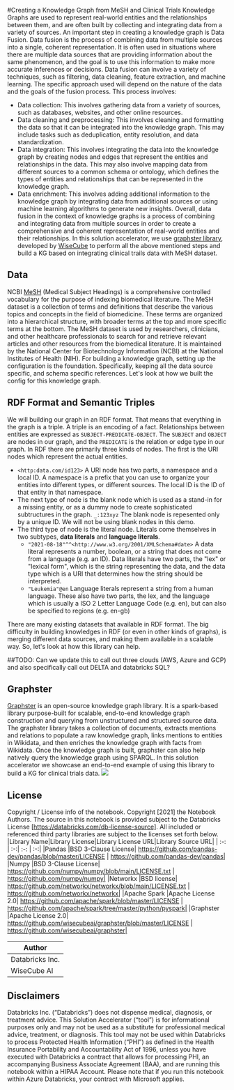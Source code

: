 #Creating a Knowledge Graph from MeSH and Clinical Trials
Knowledge Graphs are used to represent real-world entities and the relationships between them, and are often built by collecting and integrating data from a variety of sources.
An important step in creating a knowledge graph is Data Fusion. Data fusion is the process of combining data from multiple sources into a single, coherent representation. It is often used in situations where there are multiple data sources that are providing information about the same phenomenon, and the goal is to use this information to make more accurate inferences or decisions.
Data fusion can involve a variety of techniques, such as filtering, data cleaning, feature extraction, and machine learning. The specific approach used will depend on the nature of the data and the goals of the fusion process.
This process involves:
- Data collection: This involves gathering data from a variety of sources, such as databases, websites, and other online resources.
- Data cleaning and preprocessing: This involves cleaning and formatting the data so that it can be integrated into the knowledge graph. This may include tasks such as deduplication, entity resolution, and data standardization.
- Data integration: This involves integrating the data into the knowledge graph by creating nodes and edges that represent the entities and relationships in the data. This may also involve mapping data from different sources to a common schema or ontology, which defines the types of entities and relationships that can be represented in the knowledge graph.
- Data enrichment: This involves adding additional information to the knowledge graph by integrating data from additional sources or using machine learning algorithms to generate new insights.
Overall, data fusion in the context of knowledge graphs is a process of combining and integrating data from multiple sources in order to create a comprehensive and coherent representation of real-world entities and their relationships.
In this solution accelerator, we use [graphster library](https://github.com/wisecubeai/graphster), developed by [WiseCube](https://www.wisecube.ai/) to perform all the above mentioned steps and build a KG based on integrating clinical trails data with MeSH dataset.




## Data
NCBI [MeSH](https://www.nlm.nih.gov/databases/download/mesh.html) (Medical Subject Headings) is a comprehensive controlled vocabulary for the purpose of indexing biomedical literature. The MeSH dataset is a collection of terms and definitions that describe the various topics and concepts in the field of biomedicine. These terms are organized into a hierarchical structure, with broader terms at the top and more specific terms at the bottom. The MeSH dataset is used by researchers, clinicians, and other healthcare professionals to search for and retrieve relevant articles and other resources from the biomedical literature. It is maintained by the National Center for Biotechnology Information (NCBI) at the National Institutes of Health (NIH). 
For building a knowledge graph, setting up the configuration is the foundation. Specifically, keeping all the data source specific, and schema specific references. Let's look at how we built the config for this knowledge graph.




## RDF Format and Semantic Triples
We will building our graph in an RDF format. That means that everything in the graph is a triple. A triple is an encoding of a fact. Relationships between entities are expressed as `SUBJECT-PREDICATE-OBJECT`. The `SUBJECT` and `OBJECT` are nodes in our graph, and the `PREDICATE` is the relation or edge type in our graph. In RDF there are primarily three kinds of nodes. The first is the URI nodes which represent the actual entities. 
- `<http:data.com/id123>` A URI node has two parts, a namespace and a local ID. A namespace is a prefix that you can use to organize your entities into different types, or different sources. The local ID is the ID of that entity in that namespace. 
- The next type of node is the blank node which is used as a stand-in for a missing entity, or as a dummy node to create sophisticated subtructures in the graph. `_:123xyz` The blank node is repesented only by a unique ID. We will not be using blank nodes in this demo. 
- The third type of node is the literal node. Literals come themselves in two subtypes, **data literals** and **language literals**.
     - `"2021-08-18"^^<http://www.w3.org/2001/XMLSchema#date>` A data literal represents a number, boolean, or a string that does not come from a language (e.g. an ID). Data literals have two parts, the "lex" or "lexical form", which is the string representing the data, and the data type which is a URI that determines how the string should be interpreted. 
     - `"Leukemia"@en` Language literals represent a string from a human language. These also have two parts, the lex, and the language which is usually a ISO 2 Letter Language Code (e.g. en), but can also be specified to regions (e.g. en-gb)
  
There are many existing datasets that available in RDF format. The big difficulty in building knowledges in RDF (or even in other kinds of graphs), is merging different data sources, and making them available in a scalable way. So, let's look at how this library can help.




##TODO: Can we update this to call out three clouds (AWS, Azure and GCP) and also specifically call out DELTA and databricks SQL? 




## Graphster
[Graphster](https://github.com/wisecubeai/graphster) is an open-source knowledge graph library. It is a spark-based library purpose-built for scalable, end-to-end knowledge graph construction and querying from unstructured and structured source data. The graphster library takes a collection of documents, extracts mentions and relations to populate a raw knowledge graph, links mentions to entities in Wikidata, and then enriches the knowledge graph with facts from Wikidata. Once the knowledge graph is built, graphster can also help natively query the knowledge graph using SPARQL.
In this solution accelerator we showcase an end-to-end example of using this library to build a KG for clinical trials data.
<img src='https://www.wisecube.ai/wp-content/uploads/2022/10/graphster_architecture-1080x675.png'>

## License
Copyright / License info of the notebook. Copyright [2021] the Notebook Authors.  The source in this notebook is provided subject to the Databricks License [https://databricks.com/db-license-source].  All included or referenced third party libraries are subject to the licenses set forth below.
|Library Name|Library License|Library License URL|Library Source URL|
| :-: | :-:| :-: | :-:|
|Pandas |BSD 3-Clause License| https://github.com/pandas-dev/pandas/blob/master/LICENSE | https://github.com/pandas-dev/pandas|
|Numpy |BSD 3-Clause License| https://github.com/numpy/numpy/blob/main/LICENSE.txt | https://github.com/numpy/numpy|
|Networkx |BSD license| https://github.com/networkx/networkx/blob/main/LICENSE.txt | https://github.com/networkx/networkx|
|Apache Spark |Apache License 2.0| https://github.com/apache/spark/blob/master/LICENSE | https://github.com/apache/spark/tree/master/python/pyspark|
|Graphster |Apache License 2.0| https://github.com/wisecubeai/graphster/blob/master/LICENSE | https://github.com/wisecubeai/graphster|


|Author|
|-|
|Databricks Inc.|
|WiseCube AI|

## Disclaimers
Databricks Inc. (“Databricks”) does not dispense medical, diagnosis, or treatment advice. This Solution Accelerator (“tool”) is for informational purposes only and may not be used as a substitute for professional medical advice, treatment, or diagnosis. This tool may not be used within Databricks to process Protected Health Information (“PHI”) as defined in the Health Insurance Portability and Accountability Act of 1996, unless you have executed with Databricks a contract that allows for processing PHI, an accompanying Business Associate Agreement (BAA), and are running this notebook within a HIPAA Account.  Please note that if you run this notebook within Azure Databricks, your contract with Microsoft applies.

